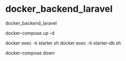 # docker_backend_laravel
docker_backend_laravel

docker-compose up -d

 docker exec -ti starter sh
 docker exec -ti starter-db sh

docker-compose down